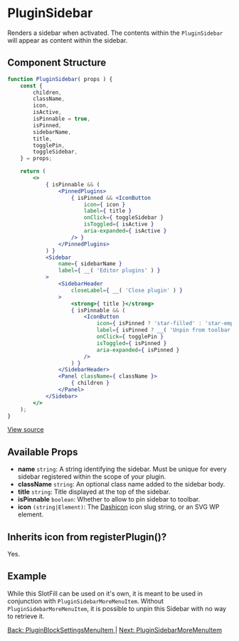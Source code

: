 # PluginSidebar
Renders a sidebar when activated. The contents within the `PluginSidebar` will appear as content within the sidebar.

## Component Structure ##
```jsx
function PluginSidebar( props ) {
	const {
		children,
		className,
		icon,
		isActive,
		isPinnable = true,
		isPinned,
		sidebarName,
		title,
		togglePin,
		toggleSidebar,
	} = props;

	return (
		<>
			{ isPinnable && (
				<PinnedPlugins>
					{ isPinned && <IconButton
						icon={ icon }
						label={ title }
						onClick={ toggleSidebar }
						isToggled={ isActive }
						aria-expanded={ isActive }
					/> }
				</PinnedPlugins>
			) }
			<Sidebar
				name={ sidebarName }
				label={ __( 'Editor plugins' ) }
			>
				<SidebarHeader
					closeLabel={ __( 'Close plugin' ) }
				>
					<strong>{ title }</strong>
					{ isPinnable && (
						<IconButton
							icon={ isPinned ? 'star-filled' : 'star-empty' }
							label={ isPinned ? __( 'Unpin from toolbar' ) : __( 'Pin to toolbar' ) }
							onClick={ togglePin }
							isToggled={ isPinned }
							aria-expanded={ isPinned }
						/>
					) }
				</SidebarHeader>
				<Panel className={ className }>
					{ children }
				</Panel>
			</Sidebar>
		</>
	);
}
```
[View source](https://github.com/WordPress/gutenberg/blob/master/packages/edit-post/src/components/sidebar/plugin-sidebar/index.js)

## Available Props
* __name__ `string`: A string identifying the sidebar. Must be unique for every sidebar registered within the scope of your plugin.
* __className__ `string`: An optional class name added to the sidebar body.
* __title__ `string`: Title displayed at the top of the sidebar.
* __isPinnable__ `boolean`: Whether to allow to pin sidebar to toolbar.
 * __icon__ `(string|Element)`: The [Dashicon](https://developer.wordpress.org/resource/dashicons/) icon slug string, or an SVG WP element.

 ## Inherits icon from registerPlugin()?
Yes.

## Example
While this SlotFill can be used on it's own, it is meant to be used in conjunction with `PluginSidebarMoreMenuItem`. Without `PluginSidebarMoreMenuItem`, it is possible to unpin this Sidebar with no way to retrieve it.

[Back: PluginBlockSettingsMenuItem ](./plugin-block-settings-menu-item.md) | [Next: PluginSidebarMoreMenuItem ](./plugin-sidebar-more-menu-item.md)
